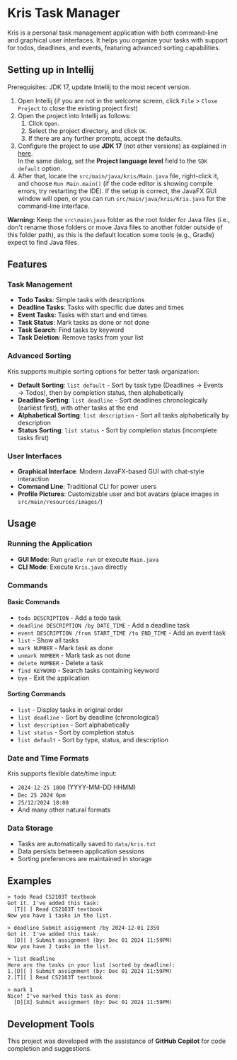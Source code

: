 # Kris Task Manager

Kris is a personal task management application with both command-line and graphical user interfaces. It helps you organize your tasks with support for todos, deadlines, and events, featuring advanced sorting capabilities.

## Setting up in Intellij

Prerequisites: JDK 17, update Intellij to the most recent version.

1. Open Intellij (if you are not in the welcome screen, click `File` > `Close Project` to close the existing project first)
1. Open the project into Intellij as follows:
   1. Click `Open`.
   1. Select the project directory, and click `OK`.
   1. If there are any further prompts, accept the defaults.
1. Configure the project to use **JDK 17** (not other versions) as explained in [here](https://www.jetbrains.com/help/idea/sdk.html#set-up-jdk).<br>
   In the same dialog, set the **Project language level** field to the `SDK default` option.
1. After that, locate the `src/main/java/kris/Main.java` file, right-click it, and choose `Run Main.main()` (if the code editor is showing compile errors, try restarting the IDE). If the setup is correct, the JavaFX GUI window will open, or you can run `src/main/java/kris/Kris.java` for the command-line interface.

**Warning:** Keep the `src\main\java` folder as the root folder for Java files (i.e., don't rename those folders or move Java files to another folder outside of this folder path), as this is the default location some tools (e.g., Gradle) expect to find Java files.

## Features

### Task Management
- **Todo Tasks**: Simple tasks with descriptions
- **Deadline Tasks**: Tasks with specific due dates and times
- **Event Tasks**: Tasks with start and end times
- **Task Status**: Mark tasks as done or not done
- **Task Search**: Find tasks by keyword
- **Task Deletion**: Remove tasks from your list

### Advanced Sorting
Kris supports multiple sorting options for better task organization:

- **Default Sorting**: `list default` - Sort by task type (Deadlines → Events → Todos), then by completion status, then alphabetically
- **Deadline Sorting**: `list deadline` - Sort deadlines chronologically (earliest first), with other tasks at the end
- **Alphabetical Sorting**: `list description` - Sort all tasks alphabetically by description
- **Status Sorting**: `list status` - Sort by completion status (incomplete tasks first)

### User Interfaces
- **Graphical Interface**: Modern JavaFX-based GUI with chat-style interaction
- **Command Line**: Traditional CLI for power users
- **Profile Pictures**: Customizable user and bot avatars (place images in `src/main/resources/images/`)

## Usage

### Running the Application
- **GUI Mode**: Run `gradle run` or execute `Main.java`
- **CLI Mode**: Execute `Kris.java` directly

### Commands

#### Basic Commands
- `todo DESCRIPTION` - Add a todo task
- `deadline DESCRIPTION /by DATE_TIME` - Add a deadline task
- `event DESCRIPTION /from START_TIME /to END_TIME` - Add an event task
- `list` - Show all tasks
- `mark NUMBER` - Mark task as done
- `unmark NUMBER` - Mark task as not done  
- `delete NUMBER` - Delete a task
- `find KEYWORD` - Search tasks containing keyword
- `bye` - Exit the application

#### Sorting Commands
- `list` - Display tasks in original order
- `list deadline` - Sort by deadline (chronological)
- `list description` - Sort alphabetically
- `list status` - Sort by completion status
- `list default` - Sort by type, status, and description

### Date and Time Formats
Kris supports flexible date/time input:
- `2024-12-25 1800` (YYYY-MM-DD HHMM)
- `Dec 25 2024 6pm`
- `25/12/2024 18:00`
- And many other natural formats

### Data Storage
- Tasks are automatically saved to `data/kris.txt`
- Data persists between application sessions
- Sorting preferences are maintained in storage

## Examples

```
> todo Read CS2103T textbook
Got it. I've added this task:
  [T][ ] Read CS2103T textbook
Now you have 1 tasks in the list.

> deadline Submit assignment /by 2024-12-01 2359
Got it. I've added this task:
  [D][ ] Submit assignment (by: Dec 01 2024 11:59PM)
Now you have 2 tasks in the list.

> list deadline
Here are the tasks in your list (sorted by deadline):
1.[D][ ] Submit assignment (by: Dec 01 2024 11:59PM)
2.[T][ ] Read CS2103T textbook

> mark 1
Nice! I've marked this task as done:
  [D][X] Submit assignment (by: Dec 01 2024 11:59PM)
```

## Development Tools

This project was developed with the assistance of **GitHub Copilot** for code completion and suggestions.
